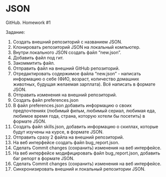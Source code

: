 # JSON
GitHub. Homework #1

Задание:

1. Создать внешний репозиторий c названием JSON.
2. Клонировать репозиторий JSON на локальный компьютер.
3. Внутри локального JSON создать файл “new.json”.
4. Добавить файл под гит.
5. Закоммитить файл.
6. Отправить файл на внешний GitHub репозиторий.
7. Отредактировать содержимое файла “new.json” - написать информацию о себе (ФИО, возраст, количество домашних животных, будущая желаемая зарплата). Всё написать в формате JSON.
8. Отправить изменения на внешний репозиторий.
9. Создать файл preferences.json
10. В файл preferences.json добавить информацию о своих предпочтениях (любимый фильм, любимый сериал, любимая еда, любимое время года, страна, которую хотели бы посетить) в формате JSON.
11. Создать файл skills.json, добавить информацию о скиллах, которые будут изучены на курсе, в формате JSON.
12. Отправить сразу 2 файла на внешний репозиторий.
13. На веб интерфейсе создать файл bug_report.json.
14. Сделать Commit changes (сохранить) изменения на веб интерфейсе.
15. На веб интерфейсе модифицировать файл bug_report.json, добавить баг репорт в формате JSON.
16. Сделать Commit changes (сохранить) изменения на веб интерфейсе.
17. Синхронизировать внешний и локальный репозитории JSON.
